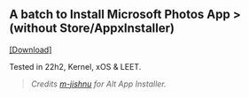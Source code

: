 ## A batch to Install Microsoft Photos App > (without Store/AppxInstaller)
 [[Download]](https://github.com/gzmatte/ms-photos/releases/download/1/ms-photos.bat)

Tested in 22h2, Kernel, xOS & LEET.
</br> 

> _Credits [m-jishnu](https://github.com/m-jishnu/alt-app-installer) for Alt App Installer._
